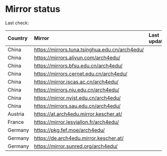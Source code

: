 <script src="./time.js"></script>
# Mirror status
Last check: <script type="text/javascript">localize(1721427583.8587656);</script>

|Country|Mirror|Last update|
|:------|:-----|:----------|
|China|https://mirrors.tuna.tsinghua.edu.cn/arch4edu/|<script type="text/javascript">localize(1721414002);</script>|
|China|https://mirrors.aliyun.com/arch4edu/|<script type="text/javascript">localize(1721371030);</script>|
|China|https://mirrors.bfsu.edu.cn/arch4edu/|<script type="text/javascript">localize(1721371030);</script>|
|China|https://mirrors.cernet.edu.cn/arch4edu/|<script type="text/javascript">localize(1721414002);</script>|
|China|https://mirror.iscas.ac.cn/arch4edu/|<script type="text/javascript">localize(1721414002);</script>|
|China|https://mirrors.nju.edu.cn/arch4edu/|<script type="text/javascript">localize(1721327743);</script>|
|China|https://mirror.nyist.edu.cn/arch4edu/|<script type="text/javascript">localize(1721371030);</script>|
|China|https://mirrors.sau.edu.cn/arch4edu/|<script type="text/javascript">localize(1721371030);</script>|
|Austria|https://at.arch4edu.mirror.kescher.at/|<script type="text/javascript">localize(1721414002);</script>|
|France|https://mirror.lesviallon.fr/arch4edu/|<script type="text/javascript">localize(1721371030);</script>|
|Germany|https://pkg.fef.moe/arch4edu/|<script type="text/javascript">localize(1721414002);</script>|
|Germany|https://de.arch4edu.mirror.kescher.at/|<script type="text/javascript">localize(1721414002);</script>|
|Germany|https://mirror.sunred.org/arch4edu/|<script type="text/javascript">localize(1721414002);</script>|

<script src="./tablefilter/tablefilter.js"></script>
<script src="./table.js"></script>